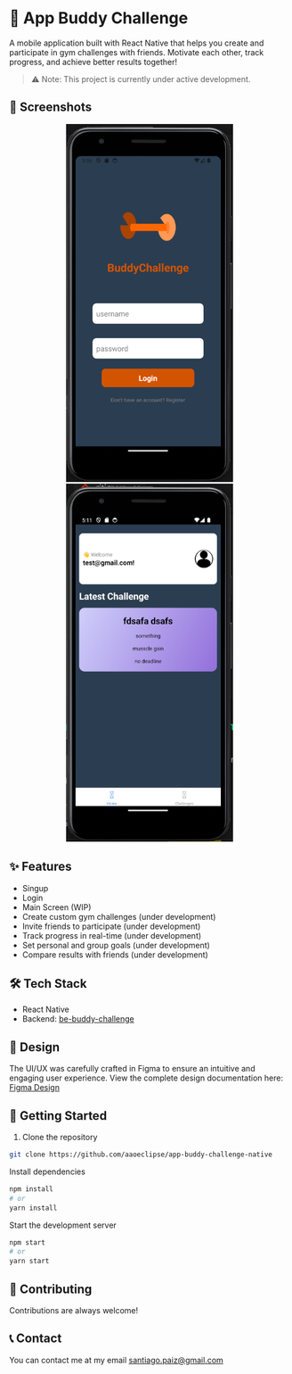 # 💪 App Buddy Challenge

A mobile application built with React Native that helps you create and participate in gym challenges with friends. Motivate each other, track progress, and achieve better results together!

> ⚠️ Note: This project is currently under active development.

## 📱 Screenshots

<div align="center">
  <img src="image/loginpage.png" alt="Login Page" width="300"/>
  <img src="image/main.png" alt="Main Page" width="300"/>
</div>

## ✨ Features 

- Singup
- Login
- Main Screen (WIP)
- Create custom gym challenges (under development)
- Invite friends to participate (under development)
- Track progress in real-time (under development)
- Set personal and group goals (under development)
- Compare results with friends (under development)

## 🛠️ Tech Stack

- React Native
- Backend: [be-buddy-challenge](https://github.com/aaoeclipse/new-buddy-challenge-api)

## 🎨 Design

The UI/UX was carefully crafted in Figma to ensure an intuitive and engaging user experience. 
View the complete design documentation here: [Figma Design](https://www.figma.com/design/NKTvPCnyGDHfpcOy2ydV19/BuddyChallenge?node-id=0-1&t=FjjslYRiHr5B60f7-1)

## 🚀 Getting Started

1. Clone the repository
```bash
git clone https://github.com/aaoeclipse/app-buddy-challenge-native
```

Install dependencies

```bash
npm install
# or
yarn install
```

Start the development server

```bash
npm start
# or
yarn start
```
## 🤝 Contributing
Contributions are always welcome!

## 📞 Contact
You can contact me at my email santiago.paiz@gmail.com
